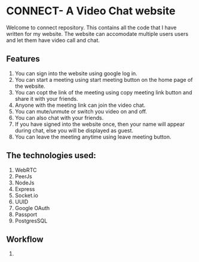 # CONNECT- A Video Chat website

Welcome to connect repository. This contains all the code that I have written for my website. The website can accomodate multiple users users and let them have video call and chat.

## Features

1. You can sign into the website using google log in.
2. You can start a meeting using start meeting button on the home page of the website.
3. You can copt the link of the meeting using copy meeting link button and share it with your friends.
4. Anyone with the meeting link can join the video chat.
5. You can mute/unmute or switch you video on and off.
6. You can also chat with your friends.
7. If you have signed into the website once, then your name will appear during chat, else you will be displayed as guest.
8. You can leave the meeting anytime using leave meeting button.

## The technologies used:

1. WebRTC
2. PeerJs
3. NodeJs
4. Express
5. Socket.io
6. UUID
7. Google OAuth
8. Passport
9. PostgresSQL

## Workflow

1. 

